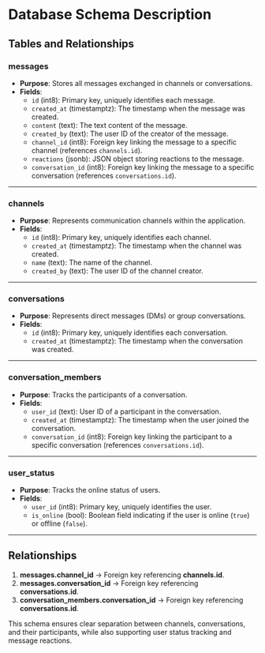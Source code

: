 # Database Schema Description

## Tables and Relationships

### **messages**
- **Purpose**: Stores all messages exchanged in channels or conversations.
- **Fields**:
  - `id` (int8): Primary key, uniquely identifies each message.
  - `created_at` (timestamptz): The timestamp when the message was created.
  - `content` (text): The text content of the message.
  - `created_by` (text): The user ID of the creator of the message.
  - `channel_id` (int8): Foreign key linking the message to a specific channel (references `channels.id`).
  - `reactions` (jsonb): JSON object storing reactions to the message.
  - `conversation_id` (int8): Foreign key linking the message to a specific conversation (references `conversations.id`).

---

### **channels**
- **Purpose**: Represents communication channels within the application.
- **Fields**:
  - `id` (int8): Primary key, uniquely identifies each channel.
  - `created_at` (timestamptz): The timestamp when the channel was created.
  - `name` (text): The name of the channel.
  - `created_by` (text): The user ID of the channel creator.

---

### **conversations**
- **Purpose**: Represents direct messages (DMs) or group conversations.
- **Fields**:
  - `id` (int8): Primary key, uniquely identifies each conversation.
  - `created_at` (timestamptz): The timestamp when the conversation was created.

---

### **conversation_members**
- **Purpose**: Tracks the participants of a conversation.
- **Fields**:
  - `user_id` (text): User ID of a participant in the conversation.
  - `created_at` (timestamptz): The timestamp when the user joined the conversation.
  - `conversation_id` (int8): Foreign key linking the participant to a specific conversation (references `conversations.id`).

---

### **user_status**
- **Purpose**: Tracks the online status of users.
- **Fields**:
  - `user_id` (int8): Primary key, uniquely identifies the user.
  - `is_online` (bool): Boolean field indicating if the user is online (`true`) or offline (`false`).

---

## Relationships
1. **messages.channel_id** → Foreign key referencing **channels.id**.
2. **messages.conversation_id** → Foreign key referencing **conversations.id**.
3. **conversation_members.conversation_id** → Foreign key referencing **conversations.id**.

This schema ensures clear separation between channels, conversations, and their participants, while also supporting user status tracking and message reactions.
